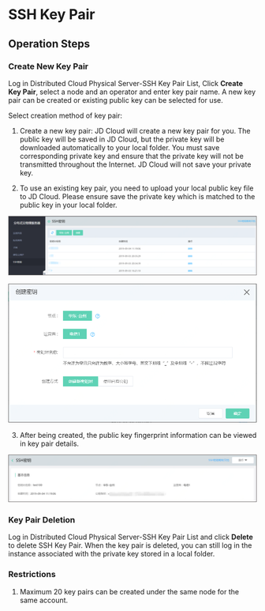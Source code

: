 # SSH Key Pair

## Operation Steps

### Create New Key Pair

Log in Distributed Cloud Physical Server-SSH Key Pair List, Click **Create Key Pair**, select a node and an operator and enter key pair name. A new key pair can be created or existing public key can be selected for use.

Select creation method of key pair:<br/>

1. Create a new key pair: JD Cloud will create a new key pair for you. The public key will be saved in JD Cloud, but the private key will be downloaded automatically to your local folder. You must save corresponding private key and ensure that the private key will not be transmitted throughout the Internet. JD Cloud will not save your private key.<br/>

2. To use an existing key pair, you need to upload your local public key file to JD Cloud. Please ensure save the private key which is matched to the public key in your local folder.<br/>

![SSH密钥列表页](../../Image/dcps-ssh-list.png)

![创建SSH密钥选择使用已有公钥](../../Image/create-dcps-ssh.png)

3. After being created, the public key fingerprint information can be viewed in key pair details.<br/>

![密钥详情页](../../Image/dcps-ssh-describe.png)

### Key Pair Deletion

Log in Distributed Cloud Physical Server-SSH Key Pair List and click **Delete** to delete SSH Key Pair. When the key pair is deleted, you can still log in the instance associated with the private key stored in a local folder.<br/>

### Restrictions

1. Maximum 20 key pairs can be created under the same node for the same account.<br/>
